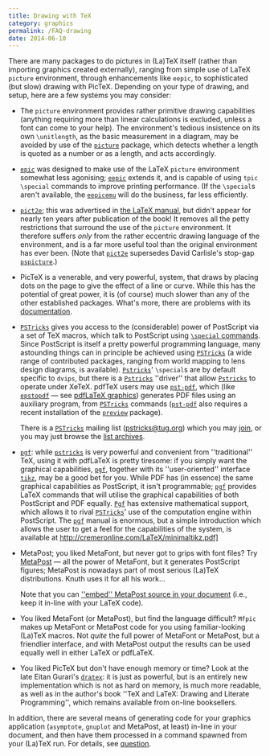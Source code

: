 ```yaml
---
title: Drawing with TeX
category: graphics
permalink: /FAQ-drawing
date: 2014-06-10
---
```


There are many packages to do pictures in (La)TeX itself (rather than
importing graphics created externally), ranging from simple use of
LaTeX `picture` environment, through enhancements like
`eepic`, to 
sophisticated (but slow) drawing with PicTeX. Depending on your type
of drawing, and setup, here are a few systems you may consider:
  

-  The `picture` environment provides rather primitive
    drawing capabilities (anything requiring more than linear
    calculations is excluded, unless a font can come to your help).  The
    environment's tedious insistence on its own `\unitlength`, as the
    basic measurement in a diagram, may be avoided by use of the
    [`picture`](https://ctan.org/pkg/picture) package, which detects whether a length is quoted
    as a number or as a length, and acts accordingly.
-  [`epic`](https://ctan.org/pkg/epic) was designed to make use of the LaTeX
    `picture` environment somewhat less agonising;
    [`eepic`](https://ctan.org/pkg/eepic) extends it, and is capable of using `tpic`
    `\special` commands to improve printing performance.  (If the
    `\special`s aren't available, the [`eepicemu`](https://ctan.org/pkg/eepic) will do the
    business, far less efficiently.
-  [`pict2e`](https://ctan.org/pkg/pict2e); this was advertised in 
    [the LaTeX manual](FAQ-latex-books), but didn't appear for nearly
    ten years after publication of the book!  It removes all the petty
    restrictions that surround the use of the `picture`
    environment.  It therefore suffers _only_ from the rather
    eccentric drawing language of the environment, and is a far more
    useful tool than the original environment has ever been.  (Note that
    [`pict2e`](https://ctan.org/pkg/pict2e) supersedes David Carlisle's stop-gap
    [`pspicture`](https://ctan.org/pkg/pspicture).)
-  PicTeX is a venerable, and very powerful, system, that draws
    by placing dots on the page to give the effect of a line or curve.  While
    this has the potential of great power, it is (of course) much slower
    than any of the other established packages.  What's more, there
    are problems with its [documentation](FAQ-docpictex).
-  [`PSTricks`](https://ctan.org/pkg/PSTricks) gives you access to the (considerable) power of
    PostScript via a set of TeX macros, which talk to PostScript using 
    [`\special` commands](FAQ-specials).  Since PostScript is itself a
    pretty powerful programming language, many astounding things can in
    principle be achieved using [`PSTricks`](https://ctan.org/pkg/PSTricks) (a wide range of
    contributed packages, ranging from world mapping to lens design
    diagrams, is available).
    [`Pstricks`](https://ctan.org/pkg/Pstricks)' `\special`s are
    by default specific to `dvips`, but there is
    a [`Pstricks`](https://ctan.org/pkg/Pstricks) ''driver'' that allow [`Pstricks`](https://ctan.org/pkg/Pstricks) to
    operate under XeTeX.  pdfTeX users may use [`pst-pdf`](https://ctan.org/pkg/pst-pdf),
    which (like [`epstopdf`](https://ctan.org/pkg/epstopdf)&nbsp;&mdash; see 
    [pdfLaTeX graphics](FAQ-pdftexgraphics)) generates
    PDF files using an auxiliary program, from [`PSTricks`](https://ctan.org/pkg/PSTricks)
    commands ([`pst-pdf`](https://ctan.org/pkg/pst-pdf) also requires a recent installation of
    the [`preview`](https://ctan.org/pkg/preview) package).
  

    There is a [`PSTricks`](https://ctan.org/pkg/PSTricks) mailing list
    (<a href="mailto:pstricks@tug.org">pstricks@tug.org</a>) which you may
    [join](https://tug.org/mailman/listinfo/pstricks), or you may
    just browse the 
    [list archives](https://tug.org/pipermail/pstricks/).
-  [`pgf`](https://ctan.org/pkg/pgf): while [`pstricks`](https://ctan.org/pkg/pstricks) is very powerful and
    convenient from ''traditional'' TeX, using it with pdfLaTeX is
    pretty tiresome: if you 
    simply want the graphical capabilities, [`pgf`](https://ctan.org/pkg/pgf), together with
    its ''user-oriented'' interface [`tikz`](https://ctan.org/pkg/tikz), may be a good
    bet for you.  While PDF has (in essence) the same graphical
    capabilities as PostScript, it isn't programmable; [`pgf`](https://ctan.org/pkg/pgf) provides
    LaTeX commands that will utilise the graphical capabilities of
    both PostScript and PDF equally.  [`Pgf`](https://ctan.org/pkg/Pgf) has extensive
    mathematical support, which allows it to rival [`PSTricks`](https://ctan.org/pkg/PSTricks)'
    use of the computation engine within PostScript.
    The [`pgf`](https://ctan.org/pkg/pgf) manual is enormous, but a simple introduction which
    allows the user to get a feel for the capabilities of the system, is
    available at <http://cremeronline.com/LaTeX/minimaltikz.pdf]>
-  MetaPost; you liked MetaFont, but never got to grips with font files?
    Try [MetaPost](FAQ-MP)&nbsp;&mdash;
    all the power of MetaFont, but it generates PostScript figures; MetaPost
    is nowadays part of most serious (La)TeX distributions.  Knuth
    uses it for all his work&hellip;
  

    Note that you can 
    [''embed'' MetaPost source in your document](FAQ-inlgrphapp) (i.e.,
    keep it in-line with your LaTeX code).
-  You liked MetaFont (or MetaPost), but find the language difficult?
    `Mfpic` makes up MetaFont or MetaPost code for you using
    familiar-looking (La)TeX macros.  Not _quite_ the full power
    of MetaFont or MetaPost, but a friendlier interface, and with MetaPost output
    the results can be used equally well in either LaTeX or pdfLaTeX.
-  You liked PicTeX but don't have enough memory or time?  Look
    at the late Eitan Gurari's [`dratex`](https://ctan.org/pkg/dratex): it is just as powerful,
    but is an entirely new implementation which is not as hard on
    memory, is much more readable,
    as well as in the author's book
    ''TeX and LaTeX: Drawing and Literate Programming'',
    which remains available from on-line booksellers.

In addition, there are several means of generating code for your
graphics application (`asymptote`, `gnuplot` and
MetaPost, at least) in-line in your document, and then have them
processed in a command spawned from your (La)TeX run.  For details,
see [question](FAQ-inlgrphapp).

